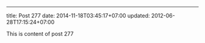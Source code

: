 ---
title: Post 277
date: 2014-11-18T03:45:17+07:00
updated: 2012-06-28T17:15:24+07:00

This is content of post 277